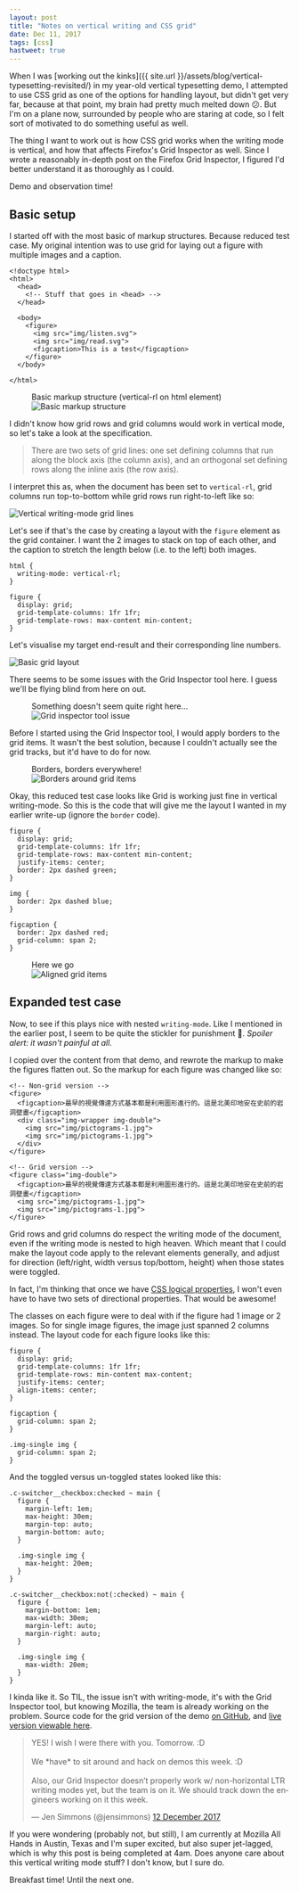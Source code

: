 ```yaml
---
layout: post
title: "Notes on vertical writing and CSS grid"
date: Dec 11, 2017
tags: [css]
hastweet: true
---
```

When I was [working out the kinks]({{ site.url }}/assets/blog/vertical-typesetting-revisited/) in my year-old vertical typesetting demo, I attempted to use CSS grid as one of the options for handling layout, but didn't get very far, because at that point, my brain had pretty much melted down <span class="emoji" role="img" tabindex="0" aria-label="confused face">&#x1F615;</span>. But I'm on a plane now, surrounded by people who are staring at code, so I felt sort of motivated to do something useful as well.

The thing I want to work out is how CSS grid works when the writing mode is vertical, and how that affects Firefox's Grid Inspector as well. Since I wrote a reasonably in-depth post on the Firefox Grid Inspector, I figured I'd better understand it as thoroughly as I could.

Demo and observation time!

## Basic setup

I started off with the most basic of markup structures. Because reduced test case. My original intention was to use grid for laying out a figure with multiple images and a caption.

<pre><code class="language-markup">&lt;!doctype html&gt;
&lt;html&gt;
  &lt;head&gt;
    &lt;!-- Stuff that goes in &lt;head&gt; --&gt;
  &lt;/head&gt;
  
  &lt;body&gt;
    &lt;figure&gt;
      &lt;img src="img/listen.svg"&gt;
      &lt;img src="img/read.svg"&gt;
      &lt;figcaption&gt;This is a test&lt;/figcaption&gt;
    &lt;/figure&gt;
  &lt;/body&gt;

&lt;/html&gt;
</code></pre>

<figure>
    <figcaption>Basic markup structure (vertical-rl on html element)</figcaption>
    <img srcset="{{ site.url }}/assets/images/posts/grid-vertical/markup-480.jpg 480w, {{ site.url }}/assets/images/posts/grid-vertical/markup-640.jpg 640w, {{ site.url }}/assets/images/posts/grid-vertical/markup-960.jpg 960w, {{ site.url }}/assets/images/posts/grid-vertical/markup-1280.jpg 1280w" sizes="(max-width: 400px) 100vw, (max-width: 960px) 75vw, 640px" src="{{ site.url }}/assets/images/posts/grid-vertical/markup-640.jpg" alt="Basic markup structure" />
</figure>

I didn't know how grid rows and grid columns would work in vertical mode, so let's take a look at the specification.

> There are two sets of grid lines: one set defining columns that run along the block axis (the column axis), and an orthogonal set defining rows along the inline axis (the row axis).

I interpret this as, when the document has been set to `vertical-rl`, grid columns run top-to-bottom while grid rows run right-to-left like so:

<img style="max-height:15em;" src="{{ site.url }}/assets/images/posts/grid-vertical/grid-lines.svg" alt="Vertical writing-mode grid lines" />

Let's see if that's the case by creating a layout with the `figure` element as the grid container. I want the 2 images to stack on top of each other, and the caption to stretch the length below (i.e. to the left) both images.

<pre><code class="language-css">html {
  writing-mode: vertical-rl;
}

figure {
  display: grid;
  grid-template-columns: 1fr 1fr;
  grid-template-rows: max-content min-content;
}</code></pre>

Let's visualise my target end-result and their corresponding line numbers.

<img style="max-height:15em;" src="{{ site.url }}/assets/images/posts/grid-vertical/simple.svg" alt="Basic grid layout" />

There seems to be some issues with the Grid Inspector tool here. I guess we'll be flying blind from here on out.

<figure>
    <figcaption>Something doesn't seem quite right here...</figcaption>
    <img srcset="{{ site.url }}/assets/images/posts/grid-vertical/problem-480.jpg 480w, {{ site.url }}/assets/images/posts/grid-vertical/problem-640.jpg 640w, {{ site.url }}/assets/images/posts/grid-vertical/problem-960.jpg 960w, {{ site.url }}/assets/images/posts/grid-vertical/problem-1280.jpg 1280w" sizes="(max-width: 400px) 100vw, (max-width: 960px) 75vw, 640px" src="{{ site.url }}/assets/images/posts/grid-vertical/problem-640.jpg" alt="Grid inspector tool issue" />
</figure>

Before I started using the Grid Inspector tool, I would apply borders to the grid items. It wasn't the best solution, because I couldn't actually see the grid tracks, but it'd have to do for now.

<figure>
    <figcaption>Borders, borders everywhere!</figcaption>
    <img srcset="{{ site.url }}/assets/images/posts/grid-vertical/borders-480.jpg 480w, {{ site.url }}/assets/images/posts/grid-vertical/borders-640.jpg 640w, {{ site.url }}/assets/images/posts/grid-vertical/borders-960.jpg 960w, {{ site.url }}/assets/images/posts/grid-vertical/borders-1280.jpg 1280w" sizes="(max-width: 400px) 100vw, (max-width: 960px) 75vw, 640px" src="{{ site.url }}/assets/images/posts/grid-vertical/borders-640.jpg" alt="Borders around grid items" />
</figure>

Okay, this reduced test case looks like Grid is working just fine in vertical writing-mode. So this is the code that will give me the layout I wanted in my earlier write-up (ignore the `border` code).

<pre><code class="language-css">figure {
  display: grid;
  grid-template-columns: 1fr 1fr;
  grid-template-rows: max-content min-content;
  justify-items: center;
  border: 2px dashed green;
}

img {
  border: 2px dashed blue;
}

figcaption {
  border: 2px dashed red;
  grid-column: span 2;
}</code></pre>

<figure>
    <figcaption>Here we go</figcaption>
    <img srcset="{{ site.url }}/assets/images/posts/grid-vertical/aligned-480.png 480w, {{ site.url }}/assets/images/posts/grid-vertical/aligned-640.png 640w, {{ site.url }}/assets/images/posts/grid-vertical/aligned-960.png 960w, {{ site.url }}/assets/images/posts/grid-vertical/aligned-1280.png 1280w" sizes="(max-width: 400px) 100vw, (max-width: 960px) 75vw, 640px" src="{{ site.url }}/assets/images/posts/grid-vertical/aligned-640.png" alt="Aligned grid items" />
</figure>

## Expanded test case

Now, to see if this plays nice with nested `writing-mode`. Like I mentioned in the earlier post, I seem to be quite the stickler for punishment <span class="emoji" role="img" tabindex="0" aria-label="person shrugging">&#x1F937;</span>. *Spoiler alert: it wasn't painful at all.*

I copied over the content from that demo, and rewrote the markup to make the figures flatten out. So the markup for each figure was changed like so:

<pre><code class="language-markup">&lt;!-- Non-grid version --&gt;
&lt;figure&gt;
  &lt;figcaption&gt;最早的視覺傳達方式基本都是利用圖形進行的。這是北美印地安在史前的岩洞壁畫&lt;/figcaption&gt;
  &lt;div class="img-wrapper img-double"&gt;
    &lt;img src="img/pictograms-1.jpg"&gt;
    &lt;img src="img/pictograms-1.jpg"&gt;
  &lt;/div&gt;
&lt;/figure&gt;

&lt;!-- Grid version --&gt;
&lt;figure class="img-double"&gt;
  &lt;figcaption&gt;最早的視覺傳達方式基本都是利用圖形進行的。這是北美印地安在史前的岩洞壁畫&lt;/figcaption&gt;
  &lt;img src="img/pictograms-1.jpg"&gt;
  &lt;img src="img/pictograms-1.jpg"&gt;
&lt;/figure&gt;</code></pre>

Grid rows and grid columns do respect the writing mode of the document, even if the writing mode is nested to high heaven. Which meant that I could make the layout code apply to the relevant elements generally, and adjust for direction (left/right, width versus top/bottom, height) when those states were toggled.

In fact, I'm thinking that once we have [CSS logical properties](https://www.w3.org/TR/css-logical-1/), I won't even have to have two sets of directional properties. That would be awesome!

The classes on each figure were to deal with if the figure had 1 image or 2 images. So for single image figures, the image just spanned 2 columns instead. The layout code for each figure looks like this:

<pre><code class="language-css">figure {
  display: grid;
  grid-template-columns: 1fr 1fr;
  grid-template-rows: min-content max-content;
  justify-items: center;
  align-items: center;
}

figcaption {
  grid-column: span 2;
}

.img-single img {
  grid-column: span 2;
}</code></pre>

And the toggled versus un-toggled states looked like this:

<pre><code class="language-css">.c-switcher__checkbox:checked ~ main {
  figure {
    margin-left: 1em;
    max-height: 30em;
    margin-top: auto;
    margin-bottom: auto;
  }

  .img-single img {
    max-height: 20em;
  }
}

.c-switcher__checkbox:not(:checked) ~ main {
  figure {
    margin-bottom: 1em;
    max-width: 30em;
    margin-left: auto;
    margin-right: auto;
  }

  .img-single img {
    max-width: 20em;
  }
}</code></pre>

I kinda like it. So TIL, the issue isn't with writing-mode, it's with the Grid Inspector tool, but knowing Mozilla, the team is already working on the problem. Source code for the grid version of the demo [on GitHub](https://github.com/huijing/demos/tree/master/grids-vertical), and [live version viewable here](https://www.chenhuijing.com/demos/grids-vertical/).

<blockquote class="twitter-tweet" data-lang="en-gb"><p lang="en" dir="ltr">YES! I wish I were there with you. Tomorrow. :D <br><br>We *have* to sit around and hack on demos this week. :D <br><br>Also, our Grid Inspector doesn’t properly work w/ non-horizontal LTR writing modes yet, but the team is on it. We should track down the engineers working on it this week.</p>&mdash; Jen Simmons (@jensimmons) <a href="https://twitter.com/jensimmons/status/940455924111630336?ref_src=twsrc%5Etfw">12 December 2017</a></blockquote>

If you were wondering (probably not, but still), I am currently at Mozilla All Hands in Austin, Texas and I'm super excited, but also super jet-lagged, which is why this post is being completed at 4am. Does anyone care about this vertical writing mode stuff? I don't know, but I sure do.

Breakfast time! Until the next one.
